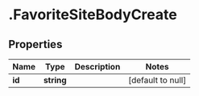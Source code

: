 # .FavoriteSiteBodyCreate

## Properties
Name | Type | Description | Notes
------------ | ------------- | ------------- | -------------
**id** | **string** |  | [default to null]



